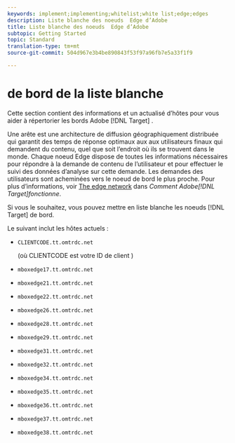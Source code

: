 ```yaml
---
keywords: implement;implementing;whitelist;white list;edge;edges
description: Liste blanche des noeuds  Edge d’Adobe
title: Liste blanche des noeuds  Edge d’Adobe
subtopic: Getting Started
topic: Standard
translation-type: tm+mt
source-git-commit: 504d967e3b4be890843f53f97a96fb7e5a33f1f9

---
```



#  de bord de la liste blanche

Cette section contient des informations et un actualisé d’hôtes pour vous aider à répertorier les bords Adobe [!DNL Target] .

Une arête est une architecture de diffusion géographiquement distribuée qui garantit des temps de réponse optimaux aux aux utilisateurs finaux qui demandent du contenu, quel que soit l’endroit où ils se trouvent dans le monde. Chaque noeud Edge dispose de toutes les informations nécessaires pour répondre à la demande de contenu de l’utilisateur et pour effectuer le suivi des données d’analyse sur cette demande. Les demandes des utilisateurs sont acheminées vers le noeud de bord le plus proche. Pour plus d’informations, voir [The edge network](/help/c-intro/how-target-works.md#concept_0AE2ED8E9DE64288A8B30FCBF1040934) dans *Comment Adobe[!DNL Target]fonctionne*.

Si vous le souhaitez, vous pouvez mettre en liste blanche les noeuds [!DNL Target] de bord.

Le  suivant inclut les hôtes actuels :

* `CLIENTCODE.tt.omtrdc.net`

   (où CLIENTCODE est votre ID de client )

* `mboxedge17.tt.omtrdc.net`
* `mboxedge21.tt.omtrdc.net`
* `mboxedge22.tt.omtrdc.net`
* `mboxedge26.tt.omtrdc.net`
* `mboxedge28.tt.omtrdc.net`
* `mboxedge29.tt.omtrdc.net`
* `mboxedge31.tt.omtrdc.net`
* `mboxedge32.tt.omtrdc.net`
* `mboxedge34.tt.omtrdc.net`
* `mboxedge35.tt.omtrdc.net`
* `mboxedge36.tt.omtrdc.net`
* `mboxedge37.tt.omtrdc.net`
* `mboxedge38.tt.omtrdc.net`